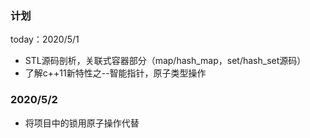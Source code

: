 ### 计划
today：2020/5/1
* STL源码剖析，关联式容器部分（map/hash_map，set/hash_set源码）
* 了解c++11新特性之--智能指针，原子类型操作
### 2020/5/2
* 将项目中的锁用原子操作代替
